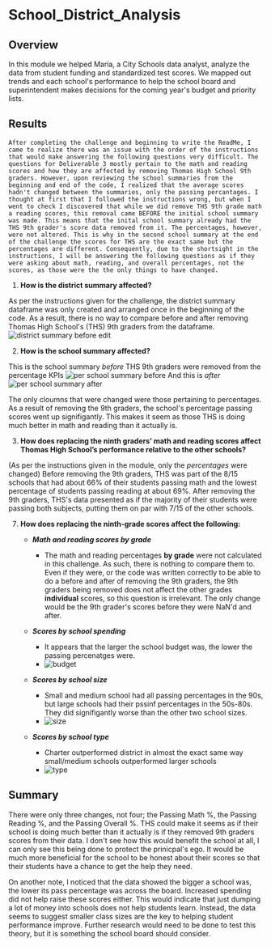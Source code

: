 # School_District_Analysis

## Overview
In this module we helped Maria, a City Schools data analyst, analyze the data from student funding and standardized test scores. We mapped out trends and each school's performance to help the school board and superintendent makes decisions for the coming year's budget and priority lists. 
## Results

`After completing the challenge and beginning to write the ReadMe, I came to realize there was an issue with the order of the instructions that would make answering the following questions very difficult. The questions for Deliverable 3 mostly pertain to the math and reading scores and how they are affected by removing Thomas High School 9th graders. However, upon reviewing the school summaries from the beginning and end of the code, I realized that the average scores hadn't changed between the summaries, only the passing percantages. I thought at first that I followed the instructions wrong, but when I went to check I discovered that while we did remove THS 9th grade math a reading scores, this removal came BEFORE the initial school summary was made. This means that the inital school summary already had the THS 9th grader's score data removed from it. The percentages, however, were not altered. This is why in the second school summary at the end of the challenge the scores for THS are the exact same but the percentages are different. Consequently, due to the shortsight in the instructions, I will be answering the following questions as if they were asking about math, reading, and overall percentages, not the scores, as those were the the only things to have changed.  `

1. __How is the district summary affected?__

As per the instructions given for the challenge, the district summary dataframe was only created and arranged once in the beginning of the code. As a result, there is no way to compare before and after removing Thomas High School's (THS) 9th graders from the dataframe. 
![district summary before edit](https://user-images.githubusercontent.com/100237685/189189077-b5119dbb-055d-498b-834c-f99a2447b177.png)


2. __How is the school summary affected?__

This is the school summary _before_ THS 9th graders were removed from the percentage KPIs
![per school summary before](https://user-images.githubusercontent.com/100237685/189205645-b8c0bc06-b2e3-4fb4-8856-780debec595f.png)
And this is _after_
![per school summary after](https://user-images.githubusercontent.com/100237685/189205656-e9560943-252e-4d7c-a1f4-e18466cc20ca.png)

The only cloumns that were changed were those pertaining to percentages. As a result of removing the 9th graders, the school's percentage passing scores went up signifigantly. This makes it seem as those THS is doing much better in math and reading than it actually is.


3. __How does replacing the ninth graders’ math and reading scores affect Thomas High School’s performance relative to the other schools?__

(As per the instructions given in the module, only the _percentages_ were changed) Before removing the 9th graders, THS was part of the 8/15 schools that had about 66% of their students passing math and the lowest percentage of students passing reading at about 69%. After removing the 9th graders, THS's data presented as if the majority of their students were passing both subjects, putting them on par with 7/15 of the other schools. 

7. __How does replacing the ninth-grade scores affect the following:__
    * ___Math and reading scores by grade___
         * The math and reading percentages __by grade__ were not calculated in this challenge. As such, there is nothing to compare them to. Even if they were, or the code was written correctly to be able to do a before and after of removing the 9th graders, the 9th graders being removed does not affect the other grades __individual__ scores, so this question is irrelevant. The only change would be the 9th grader's scores before they were NaN'd and after. 
    * ___Scores by school spending___
         * It appears that the larger the school budget was, the lower the passing percenatges were.
         * ![budget](https://user-images.githubusercontent.com/100237685/189217441-e8b73be2-b3f5-4375-a601-4d178274e6f6.png)
  
    * ___Scores by school size___
         * Small and medium school had all passing percentages in the 90s, but large schools had their pssinf percentages in the 50s-80s. They did signifigantly worse than the other two school sizes.  
         * ![size](https://user-images.githubusercontent.com/100237685/189217469-f73cd3b2-8d53-4092-80a5-a70730e70cca.png)

    * ___Scores by school type___
         * Charter outperformed district in almost the exact same way small/medium schools outperformed larger schools
         * ![type](https://user-images.githubusercontent.com/100237685/189217497-278f4fda-9ead-408f-bf77-a591ad004df3.png)


## Summary

There were only three changes, not four; the Passing Math %, the Passing Reading %, and the Passing Overall %. THS could make it seems as if their school is doing much better than it actually is if they removed 9th graders scores from their data. I don't see how this would benefit the school at all, I can only see this being done to protect the prinicpal's ego. It would be much more beneficial for the school to be honest about their scores so that their students have a chance to get the help they need. 


On another note, I noticed that the data showed the bigger a school was, the lower its pass percentage was across the board. Increased spending did not help raise these scores either. This would indicate that just dumping a lot of money into schools does not help students learn. Instead, the data seems to suggest smaller class sizes are the key to helping student performance improve. Further research would need to be done to test this theory, but it is something the school board should consider. 

